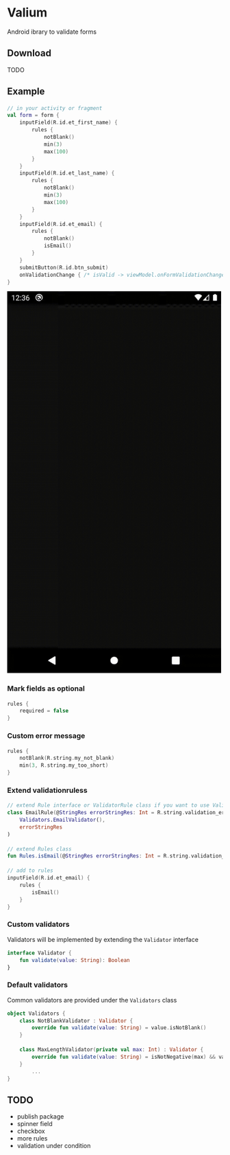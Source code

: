 # Valium
Android ibrary to validate forms

## Download

TODO

## Example

```kotlin
// in your activity or fragment
val form = form {
    inputField(R.id.et_first_name) {
        rules {
            notBlank()
            min(3)
            max(100)
        }
    }
    inputField(R.id.et_last_name) {
        rules {
            notBlank()
            min(3)
            max(100)
        }
    }
    inputField(R.id.et_email) {
        rules {
            notBlank()
            isEmail()
        }
    }
    submitButton(R.id.btn_submit)
    onValidationChange { /* isValid -> viewModel.onFormValidationChange(isValid) */ }
}
```
<img width="500" alt="portfolio_view" src="form-validation.gif">

### Mark fields as optional

```kotlin
rules {
    required = false
}
```

### Custom error message

```kotlin
rules {
    notBlank(R.string.my_not_blank)
    min(3, R.string.my_too_short)
}
```

### Extend validationruless

```kotlin
// extend Rule interface or ValidatorRule class if you want to use Validators
class EmailRule(@StringRes errorStringRes: Int = R.string.validation_error_email) : ValidatorRule(
    Validators.EmailValidator(),
    errorStringRes
)

// extend Rules class
fun Rules.isEmail(@StringRes errorStringRes: Int = R.string.validation_error_email) = this.addRule(EmailRule())

// add to rules
inputField(R.id.et_email) {
    rules {
        isEmail()
    }
}
```

### Custom validators

Validators will be implemented by extending the `Validator` interface
```kotlin
interface Validator {
    fun validate(value: String): Boolean
}
```
### Default validators
Common validators are provided under the `Validators` class
```kotlin
object Validators {
    class NotBlankValidator : Validator {
        override fun validate(value: String) = value.isNotBlank()
    }

    class MaxLengthValidator(private val max: Int) : Validator {
        override fun validate(value: String) = isNotNegative(max) && value.length <= max
    }
		...
}
```

## TODO
* publish package
* spinner field
* checkbox
* more rules
* validation under condition
